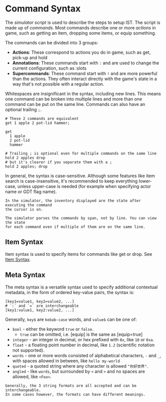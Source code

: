 # Command Syntax

The *simulator script* is used to describe the steps to setup IST. The script is made up of *commands*.
Most commands describe one or more *actions* in game, such as getting an item, dropping some items, or equip something.

The commands can be divided into 3 groups:
- **Actions**: These correspond to actions you do in game, such as <skyb>get</skyb>, <skyb>pick-up</skyb> and <skyb>hold</skyb>
- **Annotations**: These commands start with `:` and are used to change the current configuration, such as <skyb>:slots</skyb>
- **Supercommands**: These command start with `!` and are more powerful than the actions.
  They often interact directly with the game's state in a way that's not possible with a regular action.

Whitespaces are insignificant in the syntax, including new lines.
This means one command can be broken into multiple lines and more than one command
can be put on the same line.
Commands can also have an optional trailing `;`.

```skybook
# These 2 commands are equivalent
get 1 apple 2 pot-lid hammer;

get
  1 apple
  2 pot-lid
  hammer

# Trailing ; is optional even for multiple commands on the same line
hold 2 apples drop
# but it's clearer if you separate them with a ;
hold 2 apples; drop
```

In general, the syntax is case-sensitive. Although some features like item search is case-insensitive,
it's recommended to keep everything lower-case, unless upper-case is needed (for example
when specifying actor name or GDT flag name).

```admonish note
In the simulator, the inventory displayed are the state after executing the command
the cursor is on.

The simulator parses the commands by span, not by line. You can view the state
for each command even if multiple of them are on the same line.
```

## Item Syntax
Item syntax is used to specify items for commands like <skyb>get</skyb> or <skyb>drop</skyb>.
See [Item Syntax](./syntax_item.md).

## Meta Syntax
The meta syntax is a versatile syntax used to specify additional contextual metadata,
in the form of ordered key-value pairs, the syntax is:

```skybook
[key1=value1, key2=value2, ...]
# `:` and `=` are interchangeable
[key1:value1, key2:value2, ...]
```

Generally, `key`s are `kebab-case` words, and `value`s can be one of:
- `bool` - either the keyword `true` or `false`.
  - `true` can be omitted, i.e. <skyb>[equip]</skyb> is the same as <skyb>[equip=true]</skyb>
- `integer` - an integer in decimal, or hex prefixed with `0x`, like `10` or `0xa`.
- `float` - a floating point number in decimal, like `1.2` (scientific notation not supported).
- `words` - one or more words consisted of alphabetical characters, `-` and `_`, with spaces allowed in between,
  like `hello my-world`
- `quoted` - a quoted string where any character is allowed `"你好世界"`.
- `angled` - like `words`, but surrounded by `<` and `>` and no spaces are allowed,
  like `<Foo>`.

```admonish tip
Generally, the 3 string formats are all accepted and can be interchangeable.
In some cases however, the formats can have different meanings.
```
